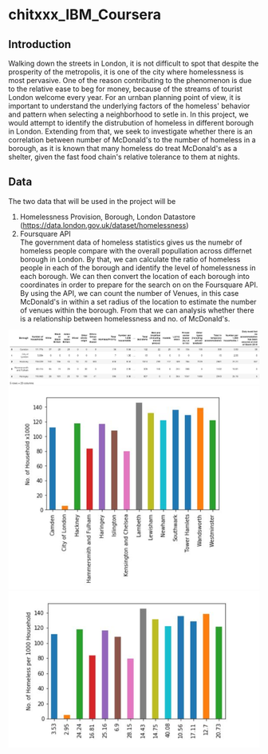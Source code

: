 # chitxxx_IBM_Coursera

## Introduction
Walking down the streets in London, it is not difficult to spot that despite the prosperity of the metropolis, it is one of the city where homelessness is most pervasive.  One of the reason contributing to the phenomenon is due to the relative ease to beg for money, because of the streams of tourist London welcome every year. For an urnban planning point of view, it is important to understand the underlying factors of the homeless' behavior and pattern when selecting a neighborhood to setle in. In this project, we would attempt to identify the distrubution of homeless in different borough in London. Extending from that, we seek to investigate whether there is an correlation between number of McDonald's to the number of homeless in a borough, as it is known that many homeless do treat McDonald's as a shelter, given the fast food chain's relative tolerance to them at nights.

## Data

The two data that will be used in the project will be <br/>
1. Homelessness Provision, Borough, London Datastore (https://data.london.gov.uk/dataset/homelessness) <br/>
2. Foursquare API <br/>
The government data of homeless statistics gives us the numebr of homeless people compare with the overall popullation across differnet borough in London. By that, we can calculate the ratio of homeless people in each of the borough and identify the level of homelessness in each borough. We can then convert the location of each borough into coordinates in order to prepare for the search on on the Foursquare API. By using the API, we can count the number of Venues, in this case McDonald's in within a set radius of the location to estimate the number of venues within the borough. From that we can analysis whether there is a relationship between homelessness and no. of McDonald's.

![alt text](https://github.com/chitxxx/chitxxx_IBM_Coursera/raw/master/report_1.JPG "impage")
![alt text](https://github.com/chitxxx/chitxxx_IBM_Coursera/raw/master/report_2.JPG "impage")
![alt text](https://github.com/chitxxx/chitxxx_IBM_Coursera/raw/master/report_3.JPG "impage")
